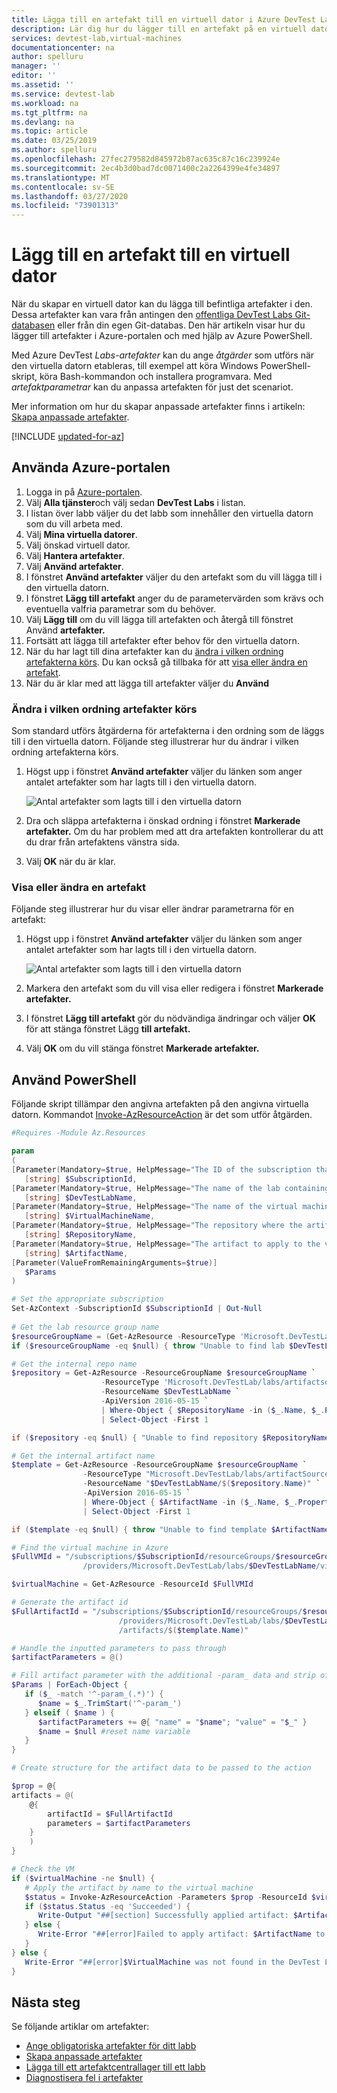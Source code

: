 ```yaml
---
title: Lägga till en artefakt till en virtuell dator i Azure DevTest Labs | Microsoft-dokument
description: Lär dig hur du lägger till en artefakt på en virtuell dator i ett labb i Azure DevTest Labs
services: devtest-lab,virtual-machines
documentationcenter: na
author: spelluru
manager: ''
editor: ''
ms.assetid: ''
ms.service: devtest-lab
ms.workload: na
ms.tgt_pltfrm: na
ms.devlang: na
ms.topic: article
ms.date: 03/25/2019
ms.author: spelluru
ms.openlocfilehash: 27fec279582d845972b87ac635c87c16c239924e
ms.sourcegitcommit: 2ec4b3d0bad7dc0071400c2a2264399e4fe34897
ms.translationtype: MT
ms.contentlocale: sv-SE
ms.lasthandoff: 03/27/2020
ms.locfileid: "73901313"
---
```

# <a name="add-an-artifact-to-a-vm"></a>Lägg till en artefakt till en virtuell dator
När du skapar en virtuell dator kan du lägga till befintliga artefakter i den. Dessa artefakter kan vara från antingen den [offentliga DevTest Labs Git-databasen](https://github.com/Azure/azure-devtestlab/tree/master/Artifacts) eller från din egen Git-databas. Den här artikeln visar hur du lägger till artefakter i Azure-portalen och med hjälp av Azure PowerShell. 

Med Azure DevTest *Labs-artefakter* kan du ange *åtgärder* som utförs när den virtuella datorn etableras, till exempel att köra Windows PowerShell-skript, köra Bash-kommandon och installera programvara. Med *artefaktparametrar* kan du anpassa artefakten för just det scenariot.

Mer information om hur du skapar anpassade artefakter finns i artikeln: [Skapa anpassade artefakter](devtest-lab-artifact-author.md).

[!INCLUDE [updated-for-az](../../includes/updated-for-az.md)]

## <a name="use-azure-portal"></a>Använda Azure-portalen 
1. Logga in på [Azure-portalen](https://go.microsoft.com/fwlink/p/?LinkID=525040).
1. Välj **Alla tjänster**och välj sedan **DevTest Labs** i listan.
1. I listan över labb väljer du det labb som innehåller den virtuella datorn som du vill arbeta med.  
1. Välj **Mina virtuella datorer**.
1. Välj önskad virtuell dator.
1. Välj **Hantera artefakter**. 
1. Välj **Använd artefakter**.
1. I fönstret **Använd artefakter** väljer du den artefakt som du vill lägga till i den virtuella datorn.
1. I fönstret **Lägg till artefakt** anger du de parametervärden som krävs och eventuella valfria parametrar som du behöver.  
1. Välj **Lägg till** om du vill lägga till artefakten och återgå till fönstret Använd **artefakter.**
1. Fortsätt att lägga till artefakter efter behov för den virtuella datorn.
1. När du har lagt till dina artefakter kan du [ändra i vilken ordning artefakterna körs](#change-the-order-in-which-artifacts-are-run). Du kan också gå tillbaka för att [visa eller ändra en artefakt](#view-or-modify-an-artifact).
1. När du är klar med att lägga till artefakter väljer du **Använd**

### <a name="change-the-order-in-which-artifacts-are-run"></a>Ändra i vilken ordning artefakter körs
Som standard utförs åtgärderna för artefakterna i den ordning som de läggs till i den virtuella datorn. Följande steg illustrerar hur du ändrar i vilken ordning artefakterna körs.

1. Högst upp i fönstret **Använd artefakter** väljer du länken som anger antalet artefakter som har lagts till i den virtuella datorn.
   
    ![Antal artefakter som lagts till i den virtuella datorn](./media/devtest-lab-add-vm-with-artifacts/devtestlab-add-artifacts-blade-selected-artifacts.png)
1. Dra och släppa artefakterna i önskad ordning i fönstret **Markerade artefakter.** Om du har problem med att dra artefakten kontrollerar du att du drar från artefaktens vänstra sida. 
1. Välj **OK** när du är klar.  

### <a name="view-or-modify-an-artifact"></a>Visa eller ändra en artefakt
Följande steg illustrerar hur du visar eller ändrar parametrarna för en artefakt:

1. Högst upp i fönstret **Använd artefakter** väljer du länken som anger antalet artefakter som har lagts till i den virtuella datorn.
   
    ![Antal artefakter som lagts till i den virtuella datorn](./media/devtest-lab-add-vm-with-artifacts/devtestlab-add-artifacts-blade-selected-artifacts.png)
1. Markera den artefakt som du vill visa eller redigera i fönstret **Markerade artefakter.**  
1. I fönstret **Lägg till artefakt** gör du nödvändiga ändringar och väljer **OK** för att stänga fönstret Lägg **till artefakt.**
1. Välj **OK** om du vill stänga fönstret **Markerade artefakter.**

## <a name="use-powershell"></a>Använd PowerShell
Följande skript tillämpar den angivna artefakten på den angivna virtuella datorn. Kommandot [Invoke-AzResourceAction](/powershell/module/az.resources/invoke-azresourceaction) är det som utför åtgärden.  

```powershell
#Requires -Module Az.Resources

param
(
[Parameter(Mandatory=$true, HelpMessage="The ID of the subscription that contains the lab")]
   [string] $SubscriptionId,
[Parameter(Mandatory=$true, HelpMessage="The name of the lab containing the virtual machine")]
   [string] $DevTestLabName,
[Parameter(Mandatory=$true, HelpMessage="The name of the virtual machine")]
   [string] $VirtualMachineName,
[Parameter(Mandatory=$true, HelpMessage="The repository where the artifact is stored")]
   [string] $RepositoryName,
[Parameter(Mandatory=$true, HelpMessage="The artifact to apply to the virtual machine")]
   [string] $ArtifactName,
[Parameter(ValueFromRemainingArguments=$true)]
   $Params
)

# Set the appropriate subscription
Set-AzContext -SubscriptionId $SubscriptionId | Out-Null
 
# Get the lab resource group name
$resourceGroupName = (Get-AzResource -ResourceType 'Microsoft.DevTestLab/labs' | Where-Object { $_.Name -eq $DevTestLabName}).ResourceGroupName
if ($resourceGroupName -eq $null) { throw "Unable to find lab $DevTestLabName in subscription $SubscriptionId." }

# Get the internal repo name
$repository = Get-AzResource -ResourceGroupName $resourceGroupName `
                    -ResourceType 'Microsoft.DevTestLab/labs/artifactsources' `
                    -ResourceName $DevTestLabName `
                    -ApiVersion 2016-05-15 `
                    | Where-Object { $RepositoryName -in ($_.Name, $_.Properties.displayName) } `
                    | Select-Object -First 1

if ($repository -eq $null) { "Unable to find repository $RepositoryName in lab $DevTestLabName." }

# Get the internal artifact name
$template = Get-AzResource -ResourceGroupName $resourceGroupName `
                -ResourceType "Microsoft.DevTestLab/labs/artifactSources/artifacts" `
                -ResourceName "$DevTestLabName/$($repository.Name)" `
                -ApiVersion 2016-05-15 `
                | Where-Object { $ArtifactName -in ($_.Name, $_.Properties.title) } `
                | Select-Object -First 1

if ($template -eq $null) { throw "Unable to find template $ArtifactName in lab $DevTestLabName." }

# Find the virtual machine in Azure
$FullVMId = "/subscriptions/$SubscriptionId/resourceGroups/$resourceGroupName`
                /providers/Microsoft.DevTestLab/labs/$DevTestLabName/virtualmachines/$virtualMachineName"

$virtualMachine = Get-AzResource -ResourceId $FullVMId

# Generate the artifact id
$FullArtifactId = "/subscriptions/$SubscriptionId/resourceGroups/$resourceGroupName`
                        /providers/Microsoft.DevTestLab/labs/$DevTestLabName/artifactSources/$($repository.Name)`
                        /artifacts/$($template.Name)"

# Handle the inputted parameters to pass through
$artifactParameters = @()

# Fill artifact parameter with the additional -param_ data and strip off the -param_
$Params | ForEach-Object {
   if ($_ -match '^-param_(.*)') {
      $name = $_.TrimStart('^-param_')
   } elseif ( $name ) {
      $artifactParameters += @{ "name" = "$name"; "value" = "$_" }
      $name = $null #reset name variable
   }
}

# Create structure for the artifact data to be passed to the action

$prop = @{
artifacts = @(
    @{
        artifactId = $FullArtifactId
        parameters = $artifactParameters
    }
    )
}

# Check the VM
if ($virtualMachine -ne $null) {
   # Apply the artifact by name to the virtual machine
   $status = Invoke-AzResourceAction -Parameters $prop -ResourceId $virtualMachine.ResourceId -Action "applyArtifacts" -ApiVersion 2016-05-15 -Force
   if ($status.Status -eq 'Succeeded') {
      Write-Output "##[section] Successfully applied artifact: $ArtifactName to $VirtualMachineName"
   } else {
      Write-Error "##[error]Failed to apply artifact: $ArtifactName to $VirtualMachineName"
   }
} else {
   Write-Error "##[error]$VirtualMachine was not found in the DevTest Lab, unable to apply the artifact"
}

```

## <a name="next-steps"></a>Nästa steg
Se följande artiklar om artefakter:

- [Ange obligatoriska artefakter för ditt labb](devtest-lab-mandatory-artifacts.md)
- [Skapa anpassade artefakter](devtest-lab-artifact-author.md)
- [Lägga till ett artefaktcentrallager till ett labb](devtest-lab-artifact-author.md)
- [Diagnostisera fel i artefakter](devtest-lab-troubleshoot-artifact-failure.md)
